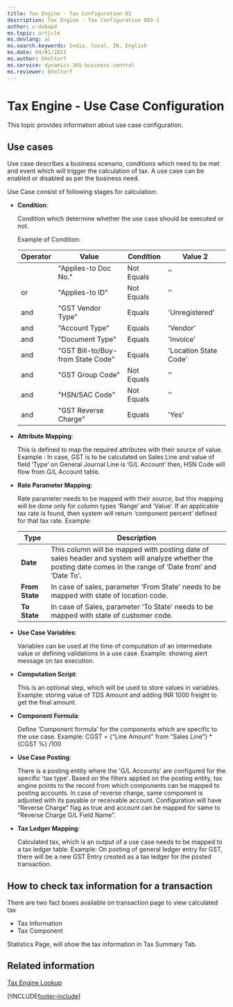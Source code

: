 ```yaml
---
title: Tax Engine - Tax Configuration 02
description: Tax Engine - Tax Configuration 003-1
author: v-debapd 
ms.topic: article
ms.devlang: al
ms.search.keywords: India, local, IN, English
ms.date: 04/01/2021
ms.author: bholtorf
ms.service: dynamics-365-business-central
ms.reviewer: bholtorf
---
```

# Tax Engine - Use Case Configuration


This topic provides information about use case configuration.

## Use cases
Use case describes a business scenario, conditions which need to be met and event which will trigger the calculation of tax. A use case can be enabled or disabled as per the business need.  

Use Case consist of following stages for calculation:

  - **Condition**:

    Condition which determine whether the use case should be executed or not.

    Example of Condition:

     |Operator|Value|Condition|Value 2|
     |--------------------|-----------------------|-----------------|----------|  
     |    |"Applies-to Doc No."|Not Equals|''
     |or|"Applies-to ID"|Not Equals|''
     |and|"GST Vendor Type"|Equals|'Unregistered'
     |and|"Account Type"|Equals|'Vendor'
     |and|"Document Type"|Equals|'Invoice'
     |and|"GST Bill-to/Buy-from State Code"|Equals|'Location State Code'
     |and|"GST Group Code"|Not Equals|''
     |and|"HSN/SAC Code"|Not Equals|''
     |and|"GST Reverse Charge"|Equals|'Yes'


   - **Attribute Mapping**:

     This is defined to map the required attributes with their source of value.
     Example : In case, GST is to be calculated on Sales Line and value of field ‘Type’ on General Journal Line is ‘G/L Account’ then, HSN Code will flow from G/L Account table.

   - **Rate Parameter Mapping**:

     Rate parameter needs to be mapped with their source, but this mapping will be done only for column types ‘Range’ and ‘Value’. If an applicable tax rate is found, then system will return ‘component percent’ defined for that tax rate. Example:

      |Type  |Description  |
      |---------|---------|
      |**Date**|This column will be mapped with posting date of sales header and system will analyze whether the posting date comes in the range of ‘Date from’ and ‘Date To’.|
      |**From State**|In case of sales, parameter 'From State' needs to be mapped with state of location code.|
      |**To State**|In case of Sales, parameter 'To State' needs to be mapped with state of customer code.|


   - **Use Case Variables**:

     Variables can be used at the time of computation of an intermediate value or defining validations in a use case. Example: showing alert message on tax execution.


  - **Computation Script**:

     This is an optional step, which will be used to store values in variables.
     Example: storing value of TDS Amount and adding INR 1000 freight to get the final amount.


   - **Component Formula**:

     Define ‘Component formula’ for the components which are specific to the use case. Example: CGST = {“Line Amount” from “Sales Line”} * {CGST %} /100


  - **Use Case Posting**:

    There is a posting entity where the 'G/L Accounts' are configured for the specific 'tax type'. Based on the filters applied on the posting entity, tax engine points to the record from which components can be mapped to posting accounts. In case of reverse charge, same component is adjusted with its payable or receivable account. Configuration will have “Reverse Charge” flag as true and account can be mapped for same to “Reverse Charge G/L Field Name”.


  - **Tax Ledger Mapping**:

    Calculated tax, which is an output of a use case needs to be mapped to a tax ledger table. Example: On posting of general ledger entry for GST, there will be a new GST Entry created as a tax ledger for the posted transaction.


## How to check tax information for a transaction

There are two fact boxes available on transaction page to view calculated tax

- Tax Information 
- Tax Component

Statistics Page, will show the tax information in Tax Summary Tab.




## Related information 
[Tax Engine Lookup](TaxEngine-004-Lookup.md)






































[!INCLUDE[footer-include](../../includes/footer-banner.md)]
